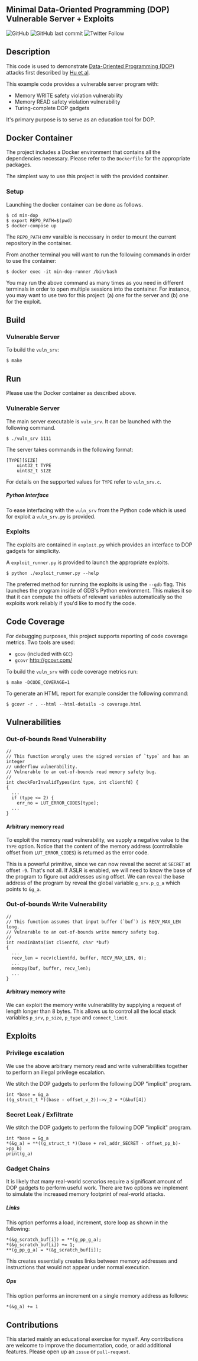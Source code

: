 Minimal Data-Oriented Programming (DOP) Vulnerable Server + Exploits
-------------------------------------------------------------

![GitHub](https://img.shields.io/github/license/mayanez/min-dop)
![GitHub last commit](https://img.shields.io/github/last-commit/mayanez/min-dop)
![Twitter Follow](https://img.shields.io/twitter/follow/miguelaarroyo12?style=social)

## Description

This code is used to demonstrate [Data-Oriented Programming (DOP)](https://huhong-nus.github.io/advanced-DOP/) attacks first described by [Hu et al](https://huhong-nus.github.io/advanced-DOP/papers/dop.pdf).

This example code provides a vulnerable server program with:
* Memory WRITE safety violation vulnerability
* Memory READ safety violation vulnerability
* Turing-complete DOP gadgets

It's primary purpose is to serve as an education tool for DOP.

## Docker Container

The project includes a Docker environment that contains all the dependencies necessary.
Please refer to the `Dockerfile` for the appropriate packages.

The simplest way to use this project is with the provided container.

### Setup

Launching the docker container can be done as follows.

```
$ cd min-dop
$ export REPO_PATH=$(pwd)
$ docker-compose up
```
The `REPO_PATH` env varaible is necessary in order to mount the current repository in the container.

From another terminal you will want to run the following commands in order to use the container:

```
$ docker exec -it min-dop-runner /bin/bash
```

You may run the above command as many times as you need in different terminals in order to open multiple sessions into the container.
For instance, you may want to use two for this project: (a) one for the server and (b) one for the exploit.

## Build

### Vulnerable Server

To build the `vuln_srv`:
```
$ make
```

## Run

Please use the Docker container as described above.

### Vulnerable Server

The main server executable is `vuln_srv`. It can be launched with the following command.

```
$ ./vuln_srv 1111
```

The server takes commands in the following format:
```
[TYPE][SIZE]
    uint32_t TYPE
    uint32_t SIZE
```
For details on the supported values for `TYPE` refer to `vuln_srv.c`.

##### Python Interface
To ease interfacing with the `vuln_srv` from the Python code which is used for exploit a `vuln_srv.py`
is provided.

### Exploits
The exploits are contained in `exploit.py` which provides an interface to DOP gadgets for simplicity.

A `exploit_runner.py` is provided to launch the appropriate exploits.

```
$ python ./exploit_runner.py --help
```

The preferred method for running the exploits is using the `--gdb` flag. This launches the program inside of GDB's Python environment. This makes it so that it can compute the offsets of relevant variables automatically so the exploits work reliably if you'd like to modify the code. 

## Code Coverage

For debugging purposes, this project supports reporting of code coverage metrics.
Two tools are used:
* `gcov` (included with `GCC`)
* `gcovr` http://gcovr.com/

To build the `vuln_srv` with code coverage metrics run:

```
$ make -DCODE_COVERAGE=1
```

To generate an HTML report for example consider the following command:

```
$ gcovr -r . --html --html-details -o coverage.html
```

## Vulnerabilities

### Out-of-bounds Read Vulnerability
```
//
// This function wrongly uses the signed version of `type` and has an integer
// underflow vulnerability.
// Vulnerable to an out-of-bounds read memory safety bug.
//
int checkForInvalidTypes(int type, int clientfd) {
{
  ...
  if (type <= 2) {
    err_no = LUT_ERROR_CODES[type];
  ...
}
```

#### Arbitrary memory read
To exploit the memory read vulnerability, we supply a negative value to the
`TYPE` option. Notice that the content of the memory address (controllable
offset from `LUT_ERROR_CODES`) is returned as the error code.

This is a powerful primitive, since we can now reveal the secret at `SECRET` at
offset `-9`. That's not all. If ASLR is enabled, we will need to know the base
of the program to figure out addresses using offset. We can reveal the base
address of the program by reveal the global variable `g_srv.p_g_a` which points
to `&g_a`.

### Out-of-bounds Write Vulnerability
```
//
// This function assumes that input buffer (`buf`) is RECV_MAX_LEN long.
// Vulnerable to an out-of-bounds write memory safety bug.
//
int readInData(int clientfd, char *buf)
{
  ...
  recv_len = recv(clientfd, buffer, RECV_MAX_LEN, 0);
  ...
  memcpy(buf, buffer, recv_len);
  ...
}
```

#### Arbitrary memory write
We can exploit the memory write vulnerability by supplying a request of length longer than 8 bytes. This allows us to control all the local stack variables `p_srv`, `p_size`, `p_type` and `connect_limit`.

## Exploits

### Privilege escalation
We use the above arbitrary memory read and write vulnerabilities together to perform an illegal privilege escalation.

We stitch the DOP gadgets to perform the following DOP "implicit" program.
```
int *base = &g_a
((g_struct_t *)(base - offset_v_2))->v_2 = *(&buf[4])
```

### Secret Leak / Exfiltrate
We stitch the DOP gadgets to perform the following DOP "implicit" program.
```
int *base = &g_a
*(&g_a) = **((g_struct_t *)(base + rel_addr_SECRET - offset_pp_b)->pp_b)
print(g_a)
```

### Gadget Chains
It is likely that many real-world scenarios require a significant amount of DOP
gadgets to perform useful work. There are two options we implement to simulate
the increased memory footprint of real-world attacks.

##### Links
This option performs a load, increment, store loop as shown in the following:
```
*(&g_scratch_buf[i]) = **(g_pp_g_a);
*(&g_scratch_buf[i]) += 1;
**(g_pp_g_a) = *(&g_scratch_buf[i]);
```
This creates essentially creates links between memory addresses and instructions that would not appear under normal execution.

##### Ops
This option performs an increment on a single memory address as follows:
```
*(&g_a) += 1
```

## Contributions

This started mainly an educational exercise for myself. Any contributions are welcome to improve the documentation, code, or add additional features. Please open up an `issue` or `pull-request`. 
